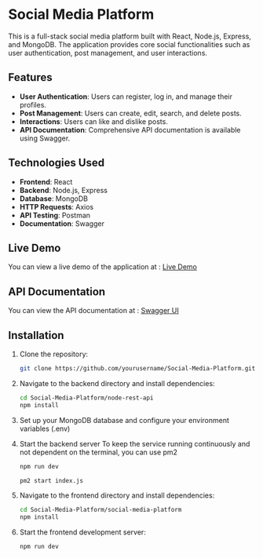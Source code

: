 # Social Media Platform

This is a full-stack social media platform built with React, Node.js, Express, and MongoDB.
The application provides core social functionalities such as user authentication, post management, and user interactions.

## Features

- **User Authentication**: Users can register, log in, and manage their profiles.
- **Post Management**: Users can create, edit, search, and delete posts.
- **Interactions**: Users can like and dislike posts.
- **API Documentation**: Comprehensive API documentation is available using Swagger.

## Technologies Used

- **Frontend**: React
- **Backend**: Node.js, Express
- **Database**: MongoDB
- **HTTP Requests**: Axios
- **API Testing**: Postman
- **Documentation**: Swagger

## Live Demo

  You can view a live demo of the application at : [Live Demo](http://47.236.113.174:5173/)

## API Documentation

   You can view the API documentation at : [Swagger UI](http://47.236.113.174:8800/api-docs)

## Installation

1. Clone the repository:

   ```bash
   git clone https://github.com/yourusername/Social-Media-Platform.git

2. Navigate to the backend directory and install dependencies:

   ```bash
   cd Social-Media-Platform/node-rest-api
   npm install

3. Set up your MongoDB database and configure your environment variables (.env)

4. Start the backend server
   To keep the service running continuously and not dependent on the terminal, you can use pm2
   
   ```bash
   npm run dev
   
   pm2 start index.js

5. Navigate to the frontend directory and install dependencies:
   
   ```bash
   cd Social-Media-Platform/social-media-platform
   npm install

6. Start the frontend development server:
   
   ```bash
   npm run dev
